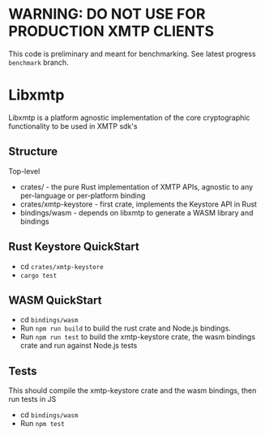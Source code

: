 # WARNING: DO NOT USE FOR PRODUCTION XMTP CLIENTS

This code is preliminary and meant for benchmarking. See latest progress `benchmark` branch.

# Libxmtp

Libxmtp is a platform agnostic implementation of the core cryptographic functionality to be used in XMTP sdk's

## Structure

Top-level
- crates/ - the pure Rust implementation of XMTP APIs, agnostic to any per-language or per-platform binding
 - crates/xmtp-keystore - first crate, implements the Keystore API in Rust
- bindings/wasm - depends on libxmtp to generate a WASM library and bindings

## Rust Keystore QuickStart

- cd `crates/xmtp-keystore`
- `cargo test`

## WASM QuickStart

- cd `bindings/wasm`
- Run `npm run build` to build the rust crate and Node.js bindings.
- Run `npm run test` to build the xmtp-keystore crate, the wasm bindings crate and run against Node.js tests

## Tests

This should compile the xmtp-keystore crate and the wasm bindings, then run tests in JS

- cd `bindings/wasm`
- Run `npm test`
